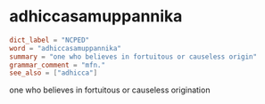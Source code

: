 # adhiccasamuppannika

``` toml
dict_label = "NCPED"
word = "adhiccasamuppannika"
summary = "one who believes in fortuitous or causeless origin"
grammar_comment = "mfn."
see_also = ["adhicca"]
```

one who believes in fortuitous or causeless origination


